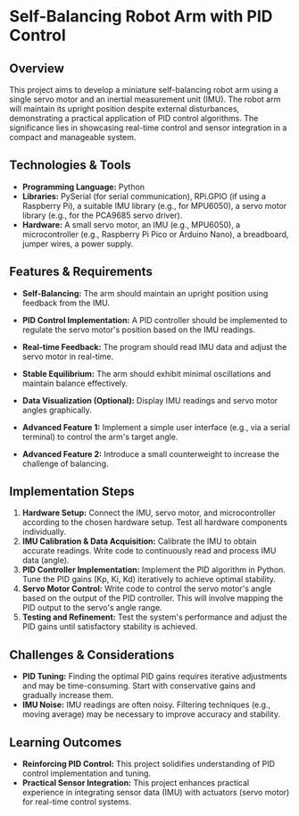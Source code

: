 # Self-Balancing Robot Arm with PID Control

## Overview
This project aims to develop a miniature self-balancing robot arm using a single servo motor and an inertial measurement unit (IMU). The robot arm will maintain its upright position despite external disturbances, demonstrating a practical application of PID control algorithms.  The significance lies in showcasing real-time control and sensor integration in a compact and manageable system.

## Technologies & Tools

* **Programming Language:** Python
* **Libraries:**  PySerial (for serial communication), RPi.GPIO (if using a Raspberry Pi), a suitable IMU library (e.g., for MPU6050), a servo motor library (e.g., for the PCA9685 servo driver).
* **Hardware:**  A small servo motor, an IMU (e.g., MPU6050), a microcontroller (e.g., Raspberry Pi Pico or Arduino Nano), a breadboard, jumper wires, a power supply.


## Features & Requirements

- **Self-Balancing:** The arm should maintain an upright position using feedback from the IMU.
- **PID Control Implementation:** A PID controller should be implemented to regulate the servo motor's position based on the IMU readings.
- **Real-time Feedback:** The program should read IMU data and adjust the servo motor in real-time.
- **Stable Equilibrium:** The arm should exhibit minimal oscillations and maintain balance effectively.
- **Data Visualization (Optional):**  Display IMU readings and servo motor angles graphically.

- **Advanced Feature 1:**  Implement a simple user interface (e.g., via a serial terminal) to control the arm's target angle.
- **Advanced Feature 2:** Introduce a small counterweight to increase the challenge of balancing.


## Implementation Steps

1. **Hardware Setup:** Connect the IMU, servo motor, and microcontroller according to the chosen hardware setup. Test all hardware components individually.
2. **IMU Calibration & Data Acquisition:** Calibrate the IMU to obtain accurate readings. Write code to continuously read and process IMU data (angle).
3. **PID Controller Implementation:**  Implement the PID algorithm in Python. Tune the PID gains (Kp, Ki, Kd) iteratively to achieve optimal stability.
4. **Servo Motor Control:**  Write code to control the servo motor's angle based on the output of the PID controller. This will involve mapping the PID output to the servo's angle range.
5. **Testing and Refinement:** Test the system's performance and adjust the PID gains until satisfactory stability is achieved.


## Challenges & Considerations

- **PID Tuning:** Finding the optimal PID gains requires iterative adjustments and may be time-consuming.  Start with conservative gains and gradually increase them.
- **IMU Noise:** IMU readings are often noisy. Filtering techniques (e.g., moving average) may be necessary to improve accuracy and stability.


## Learning Outcomes

- **Reinforcing PID Control:** This project solidifies understanding of PID control implementation and tuning.
- **Practical Sensor Integration:** This project enhances practical experience in integrating sensor data (IMU) with actuators (servo motor) for real-time control systems.


